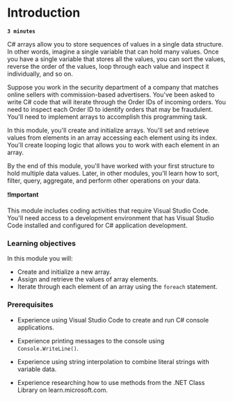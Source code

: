 # Introduction

**`3 minutes`**

C# arrays allow you to store sequences of values in a single data structure. In other words, imagine a single variable that can hold many values. Once you have a single variable that stores all the values, you can sort the values, reverse the order of the values, loop through each value and inspect it individually, and so on.

Suppose you work in the security department of a company that matches online sellers with commission-based advertisers. You've been asked to write C# code that will iterate through the Order IDs of incoming orders. You need to inspect each Order ID to identify orders that may be fraudulent. You'll need to implement arrays to accomplish this programming task.

In this module, you'll create and initialize arrays. You'll set and retrieve values from elements in an array accessing each element using its index. You'll create looping logic that allows you to work with each element in an array.

By the end of this module, you'll have worked with your first structure to hold multiple data values. Later, in other modules, you'll learn how to sort, filter, query, aggregate, and perform other operations on your data.

❗**Important**

This module includes coding activities that require Visual Studio Code. You'll need access to a development environment that has Visual Studio Code installed and configured for C# application development.

### Learning objectives

In this module you will:

- Create and initialize a new array.
- Assign and retrieve the values of array elements.
- Iterate through each element of an array using the `foreach` statement.

### Prerequisites

- Experience using Visual Studio Code to create and run C# console applications.

- Experience printing messages to the console using `Console.WriteLine()`.

- Experience using string interpolation to combine literal strings with variable data.

- Experience researching how to use methods from the .NET Class Library on learn.microsoft.com.

